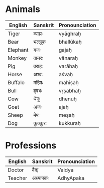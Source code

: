 
# Animals
|English | Sanskrit | Pronounciation | 
|-|-|-|
|Tiger      |व्याघ्रः|vyāghraḥ|
|Bear       |भल्लूकः|bhallūkaḥ|
|Elephant   |गजः |gajaḥ 
|Monkey     |वानरः |vānaraḥ
|Pig        |वराहः |varāhaḥ
|Horse      |अश्वः |aśvaḥ
|Buffalo    |महिषः |mahiṣaḥ
|Bull       |वृषभः |vṛṣabhaḥ
|Cow        |धेनुः |dhenuḥ
|Goat       |अजः |ajaḥ
|Sheep      |मेषः |meṣaḥ
|Dog        |कुक्कुरः |kukkuraḥ

# Professions
|English | Sanskrit | Pronounciation | 
|-|-|-|
|Doctor | वैद्य| Vaidya
|Teacher|अध्यापकः|AdhyApaka
